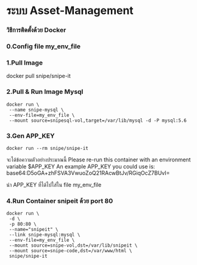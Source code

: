 # ระบบ Asset-Management

### วิธีการติดตั้งด้วย Docker

### 0.Config file my_env_file

### 1.Pull Image
docker pull snipe/snipe-it

### 2.Pull & Run Image Mysql

    docker run \
     --name snipe-mysql \
     --env-file=my_env_file \
     --mount source=snipesql-vol,target=/var/lib/mysql -d -P mysql:5.6

### 3.Gen APP_KEY
    docker run --rm snipe/snipe-it

จะได้ข้อความตัวอย่างประมาณนี้
Please re-run this container with an environment variable $APP_KEY
An example APP_KEY you could use is: 
base64:D5oGA+zhFSVA3VwuoZoQ21RAcwBtJv/RGiqOcZ7BUvI=

 นำ APP_KEY ที่ได้ไปใส่ใน file  my_env_file

### 4.Run Container snipeit ด้วย port 80
    docker run \
     -d \
     -p 80:80 \
     --name="snipeit" \
     --link snipe-mysql:mysql \
     --env-file=my_env_file \
     --mount source=snipe-vol,dst=/var/lib/snipeit \
     --mount source=snipe-code,dst=/var/www/html \
     snipe/snipe-it
